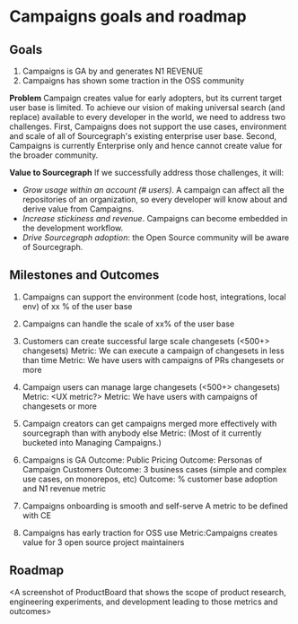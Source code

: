 # Campaigns goals and roadmap

## Goals
1) Campaigns is GA by <xxx> and generates N1 REVENUE
2) Campaigns has shown some traction in the OSS community


**Problem**
Campaign creates value for early adopters, but its current target user base is limited. To achieve our vision of making universal search (and replace) available to every developer in the world, we need to address two challenges.
First, Campaigns does not support the use cases, environment and scale of all of Sourcegraph's existing enterprise user base.
Second, Campaigns is currently Enterprise only and hence cannot create value for the broader community.

**Value to Sourcegraph**
If we successfully address those challenges, it will:
- *Grow usage within an account (# users)*. A campaign can affect all the repositories of an organization, so every developer will know about and derive value from Campaigns.
- *Increase stickiness and revenue*. Campaigns can become embedded in the development workflow.
- *Drive Sourcegraph adoption*: the Open Source community will be aware of Sourcegraph.


## Milestones and Outcomes

1. Campaigns can support the environment (code host, integrations, local env) of xx % of the user base

2. Campaigns can handle the scale of xx% of the user base

3. Customers can create successful large scale changesets (<500+> changesets)
Metric: We can execute a campaign of <xxx> changesets in less than <xxx> time
Metric: We have <xxx> users with campaigns of <xxx> PRs changesets or more

4. Campaign users can manage large changesets (<500+> changesets)
Metric: <UX metric?>
Metric: We have <xxx> users with campaigns of <xxx> changesets or more

5. Campaign creators can get campaigns merged more effectively with sourcegraph than with anybody else
Metric: <TODO>
(Most of it currently bucketed into Managing Campaigns.)


6. Campaigns is GA
Outcome: Public Pricing
Outcome: Personas of Campaign Customers
Outcome: 3 business cases (simple and complex use cases, on monorepos, etc)
Outcome: <xxx> % customer base adoption and N1 revenue metric

7. Campaigns onboarding is smooth and self-serve
A metric to be defined with CE

8. Campaigns has early traction for OSS use
Metric:Campaigns creates value for 3 open source project maintainers

## Roadmap

<A screenshot of ProductBoard that shows the scope of product research, engineering experiments, and development leading to those metrics and outcomes>
